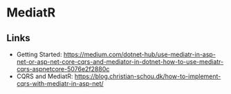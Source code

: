 # MediatR

## Links

- Getting Started: <https://medium.com/dotnet-hub/use-mediatr-in-asp-net-or-asp-net-core-cqrs-and-mediator-in-dotnet-how-to-use-mediatr-cqrs-aspnetcore-5076e2f2880c>
- CQRS and MediatR: <https://blog.christian-schou.dk/how-to-implement-cqrs-with-mediatr-in-asp-net/>
